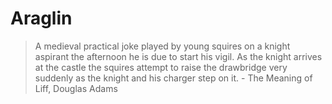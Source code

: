 # Araglin

> A medieval practical joke played by young squires on a
>knight aspirant the afternoon he is due to start his vigil. As
>the knight arrives at the castle the squires attempt to raise
>the drawbridge very suddenly as the knight and his charger
>step on it. - The Meaning of Liff, Douglas Adams